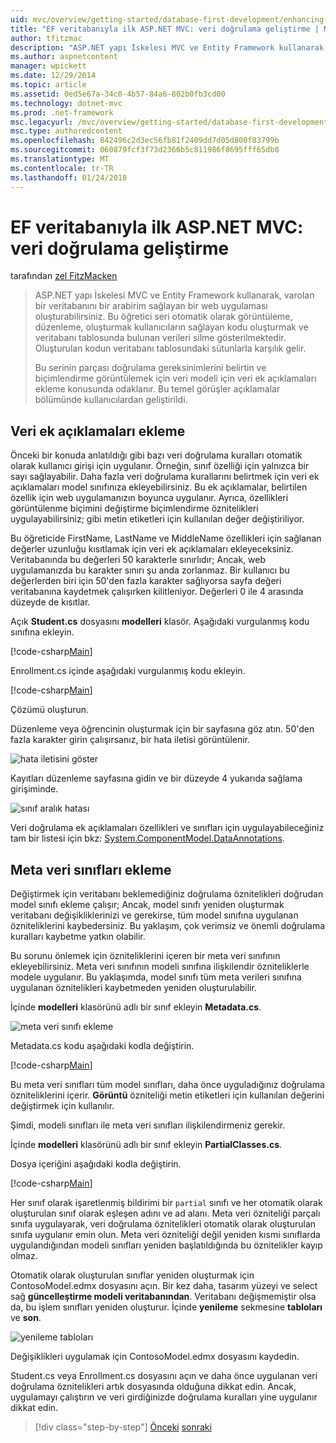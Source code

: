 ```yaml
---
uid: mvc/overview/getting-started/database-first-development/enhancing-data-validation
title: "EF veritabanıyla ilk ASP.NET MVC: veri doğrulama geliştirme | Microsoft Docs"
author: tfitzmac
description: "ASP.NET yapı İskelesi MVC ve Entity Framework kullanarak, varolan bir veritabanını bir arabirim sağlayan bir web uygulaması oluşturabilirsiniz. Bu öğretici seri..."
ms.author: aspnetcontent
manager: wpickett
ms.date: 12/29/2014
ms.topic: article
ms.assetid: 0ed5e67a-34c0-4b57-84a6-802b0fb3cd00
ms.technology: dotnet-mvc
ms.prod: .net-framework
msc.legacyurl: /mvc/overview/getting-started/database-first-development/enhancing-data-validation
msc.type: authoredcontent
ms.openlocfilehash: 842496c2d3ec56fb81f2409dd7d05d800f83799b
ms.sourcegitcommit: 060879fcf3f73d2366b5c811986f8695fff65db8
ms.translationtype: MT
ms.contentlocale: tr-TR
ms.lasthandoff: 01/24/2018
---
```

<a name="ef-database-first-with-aspnet-mvc-enhancing-data-validation"></a>EF veritabanıyla ilk ASP.NET MVC: veri doğrulama geliştirme
====================
tarafından [zel FitzMacken](https://github.com/tfitzmac)

> ASP.NET yapı İskelesi MVC ve Entity Framework kullanarak, varolan bir veritabanını bir arabirim sağlayan bir web uygulaması oluşturabilirsiniz. Bu öğretici seri otomatik olarak görüntüleme, düzenleme, oluşturmak kullanıcıların sağlayan kodu oluşturmak ve veritabanı tablosunda bulunan verileri silme gösterilmektedir. Oluşturulan kodun veritabanı tablosundaki sütunlarla karşılık gelir.
> 
> Bu serinin parçası doğrulama gereksinimlerini belirtin ve biçimlendirme görüntülemek için veri modeli için veri ek açıklamaları ekleme konusunda odaklanır. Bu temel görüşler açıklamalar bölümünde kullanıcılardan geliştirildi.


## <a name="add-data-annotations"></a>Veri ek açıklamaları ekleme

Önceki bir konuda anlatıldığı gibi bazı veri doğrulama kuralları otomatik olarak kullanıcı girişi için uygulanır. Örneğin, sınıf özelliği için yalnızca bir sayı sağlayabilir. Daha fazla veri doğrulama kurallarını belirtmek için veri ek açıklamaları model sınıfınıza ekleyebilirsiniz. Bu ek açıklamalar, belirtilen özellik için web uygulamanızın boyunca uygulanır. Ayrıca, özellikleri görüntülenme biçimini değiştirme biçimlendirme öznitelikleri uygulayabilirsiniz; gibi metin etiketleri için kullanılan değer değiştiriliyor.

Bu öğreticide FirstName, LastName ve MiddleName özellikleri için sağlanan değerler uzunluğu kısıtlamak için veri ek açıklamaları ekleyeceksiniz. Veritabanında bu değerleri 50 karakterle sınırlıdır; Ancak, web uygulamanızda bu karakter sınırı şu anda zorlanmaz. Bir kullanıcı bu değerlerden biri için 50'den fazla karakter sağlıyorsa sayfa değeri veritabanına kaydetmek çalışırken kilitleniyor. Değerleri 0 ile 4 arasında düzeyde de kısıtlar.

Açık **Student.cs** dosyasını **modelleri** klasör. Aşağıdaki vurgulanmış kodu sınıfına ekleyin.

[!code-csharp[Main](enhancing-data-validation/samples/sample1.cs?highlight=5,15,17,20)]

Enrollment.cs içinde aşağıdaki vurgulanmış kodu ekleyin.

[!code-csharp[Main](enhancing-data-validation/samples/sample2.cs?highlight=5,10)]

Çözümü oluşturun.

Düzenleme veya öğrencinin oluşturmak için bir sayfasına göz atın. 50'den fazla karakter girin çalışırsanız, bir hata iletisi görüntülenir.

![hata iletisini göster](enhancing-data-validation/_static/image1.png)

Kayıtları düzenleme sayfasına gidin ve bir düzeyde 4 yukarıda sağlama girişiminde.

![sınıf aralık hatası](enhancing-data-validation/_static/image2.png)

Veri doğrulama ek açıklamaları özellikleri ve sınıfları için uygulayabileceğiniz tam bir listesi için bkz: [System.ComponentModel.DataAnnotations](https://msdn.microsoft.com/library/system.componentmodel.dataannotations.aspx).

## <a name="add-metadata-classes"></a>Meta veri sınıfları ekleme

Değiştirmek için veritabanı beklemediğiniz doğrulama öznitelikleri doğrudan model sınıfı ekleme çalışır; Ancak, model sınıfı yeniden oluşturmak veritabanı değişikliklerinizi ve gerekirse, tüm model sınıfına uygulanan özniteliklerini kaybedersiniz. Bu yaklaşım, çok verimsiz ve önemli doğrulama kuralları kaybetme yatkın olabilir.

Bu sorunu önlemek için özniteliklerini içeren bir meta veri sınıfının ekleyebilirsiniz. Meta veri sınıfının modeli sınıfına ilişkilendir özniteliklerle modele uygulanır. Bu yaklaşımda, model sınıfı tüm meta verileri sınıfına uygulanan öznitelikleri kaybetmeden yeniden oluşturulabilir.

İçinde **modelleri** klasörünü adlı bir sınıf ekleyin **Metadata.cs**.

![meta veri sınıfı ekleme](enhancing-data-validation/_static/image3.png)

Metadata.cs kodu aşağıdaki kodla değiştirin.

[!code-csharp[Main](enhancing-data-validation/samples/sample3.cs)]

Bu meta veri sınıfları tüm model sınıfları, daha önce uyguladığınız doğrulama özniteliklerini içerir. **Görüntü** özniteliği metin etiketleri için kullanılan değerini değiştirmek için kullanılır.

Şimdi, modeli sınıfları ile meta veri sınıfları ilişkilendirmeniz gerekir.

İçinde **modelleri** klasörünü adlı bir sınıf ekleyin **PartialClasses.cs**.

Dosya içeriğini aşağıdaki kodla değiştirin.

[!code-csharp[Main](enhancing-data-validation/samples/sample4.cs)]

Her sınıf olarak işaretlenmiş bildirimi bir `partial` sınıfı ve her otomatik olarak oluşturulan sınıf olarak eşleşen adını ve ad alanı. Meta veri özniteliği parçalı sınıfa uygulayarak, veri doğrulama öznitelikleri otomatik olarak oluşturulan sınıfa uygulanır emin olun. Meta veri özniteliği değil yeniden kısmi sınıflarda uygulandığından modeli sınıfları yeniden başlatıldığında bu öznitelikler kayıp olmaz.

Otomatik olarak oluşturulan sınıflar yeniden oluşturmak için ContosoModel.edmx dosyasını açın. Bir kez daha, tasarım yüzeyi ve select sağ **güncelleştirme modeli veritabanından**. Veritabanı değişmemiştir olsa da, bu işlem sınıfları yeniden oluşturur. İçinde **yenileme** sekmesine **tabloları** ve **son**.

![yenileme tabloları](enhancing-data-validation/_static/image4.png)

Değişiklikleri uygulamak için ContosoModel.edmx dosyasını kaydedin.

Student.cs veya Enrollment.cs dosyasını açın ve daha önce uygulanan veri doğrulama öznitelikleri artık dosyasında olduğuna dikkat edin. Ancak, uygulamayı çalıştırın ve veri girdiğinizde doğrulama kuralları yine uygulanır dikkat edin.

>[!div class="step-by-step"]
[Önceki](customizing-a-view.md)
[sonraki](publish-to-azure.md)

